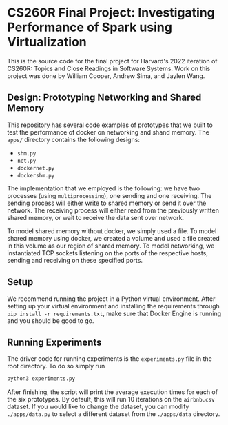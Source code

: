 # CS260R Final Project: Investigating Performance of Spark using Virtualization

This is the source code for the final project for Harvard's 2022 iteration of CS260R: Topics and Close Readings in Software Systems. Work on this project was done by William Cooper, Andrew Sima, and Jaylen Wang.

## Design: Prototyping Networking and Shared Memory

This repository has several code examples of prototypes that we built to test the performance of docker on networking and shand memory. The `apps/` directory contains the following designs:
- `shm.py` 
- `net.py`
- `dockernet.py`
- `dockershm.py`

The implementation that we employed is the following: we have two processes (using `multiprocessing`), one sending and one receiving. The sending process will either write to shared memory or send it over the network. The receiving process will either read from the previously written shared memory, or wait to receive the data sent over network.

To model shared memory without docker, we simply used a file. To model shared memory using docker, we created a volume and used a file created in this volume as our region of shared memory. To model networking, we instantiated TCP sockets listening on the ports of the respective hosts, sending and receiving on these specified ports.

## Setup

We recommend running the project in a Python virtual environment. After setting up your virtual environment and installing the requirements through `pip install -r requirements.txt`, make sure that Docker Engine is running and you should be good to go. 

## Running Experiments

The driver code for running experiments is the `experiments.py` file in the root directory. To do so simply run 

```python
python3 experiments.py
```

After finishing, the script will print the average execution times for each of the six prototypes. By default, this will run 10 iterations on the `airbnb.csv` dataset. If you would like to change the dataset, you can modify `./apps/data.py` to select a different dataset from the `./apps/data` directory. 
